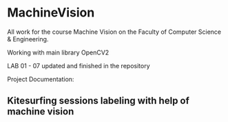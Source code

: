 # MachineVision
All work for the course Machine Vision on the Faculty of Computer Science &amp; Engineering.

Working with main library OpenCV2

LAB 01 - 07 updated and finished in the repository

Project Documentation: 

## Kitesurfing sessions labeling with help of machine vision
